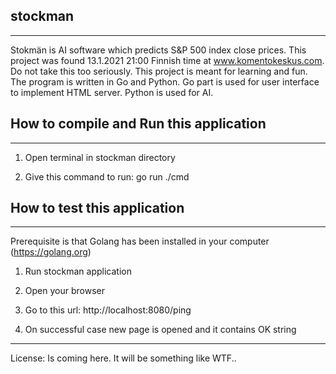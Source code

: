 
## stockman
----------

Stokmän is AI software which predicts S&P 500 index close prices. This project was found 13.1.2021 21:00 Finnish time at www.komentokeskus.com.
Do not take this too seriously. This project is meant for learning and fun. The program is written in Go and Python. Go part is used for user
interface to implement HTML server. Python is used for AI.


## How to compile and Run this application
----------------------------------------

1) Open terminal in stockman directory

2) Give this command to run: go run ./cmd


## How to test this application
----------------------------

Prerequisite is that Golang has been installed in your computer (https://golang.org)

1) Run stockman application

2) Open your browser

3) Go to this url: http://localhost:8080/ping

4) On successful case new page is opened and it contains OK string

----------------------------

License: Is coming here. It will be something like WTF.. 
